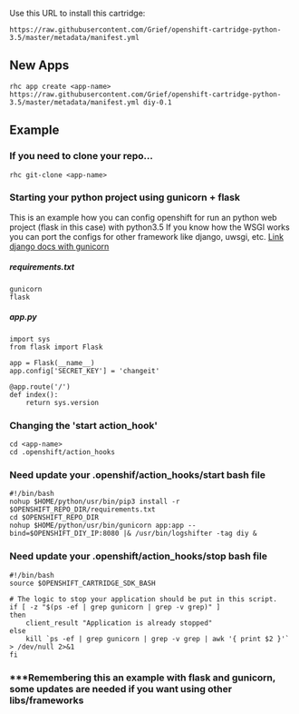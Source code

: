 Use this URL to install this cartridge:

    https://raw.githubusercontent.com/Grief/openshift-cartridge-python-3.5/master/metadata/manifest.yml


## New Apps

```
rhc app create <app-name> https://raw.githubusercontent.com/Grief/openshift-cartridge-python-3.5/master/metadata/manifest.yml diy-0.1
```

## Example
### If you need to clone your repo...
```
rhc git-clone <app-name>
```

### Starting your python project using gunicorn + flask
This is an example how you can config openshift for run an python web project (flask in this case) with python3.5
If you know how the WSGI works you can port the configs for other framework like django, uwsgi, etc.
[Link django docs with gunicorn](https://docs.djangoproject.com/en/1.11/howto/deployment/wsgi/gunicorn/)

##### requirements.txt
```
gunicorn
flask
```

##### app.py
```
import sys
from flask import Flask

app = Flask(__name__)
app.config['SECRET_KEY'] = 'changeit'

@app.route('/')
def index():
    return sys.version

```
### Changing the 'start action_hook'

```
cd <app-name>
cd .openshift/action_hooks
```

### Need update your .openshif/action_hooks/start bash file

```
#!/bin/bash
nohup $HOME/python/usr/bin/pip3 install -r $OPENSHIFT_REPO_DIR/requirements.txt
cd $OPENSHIFT_REPO_DIR
nohup $HOME/python/usr/bin/gunicorn app:app --bind=$OPENSHIFT_DIY_IP:8080 |& /usr/bin/logshifter -tag diy &
```


### Need update your .openshift/action_hooks/stop bash file

```
#!/bin/bash
source $OPENSHIFT_CARTRIDGE_SDK_BASH

# The logic to stop your application should be put in this script.
if [ -z "$(ps -ef | grep gunicorn | grep -v grep)" ]
then
    client_result "Application is already stopped"
else
    kill `ps -ef | grep gunicorn | grep -v grep | awk '{ print $2 }'` > /dev/null 2>&1
fi
```

### ***Remembering this an example with flask and gunicorn, some updates are needed if you want using other libs/frameworks

